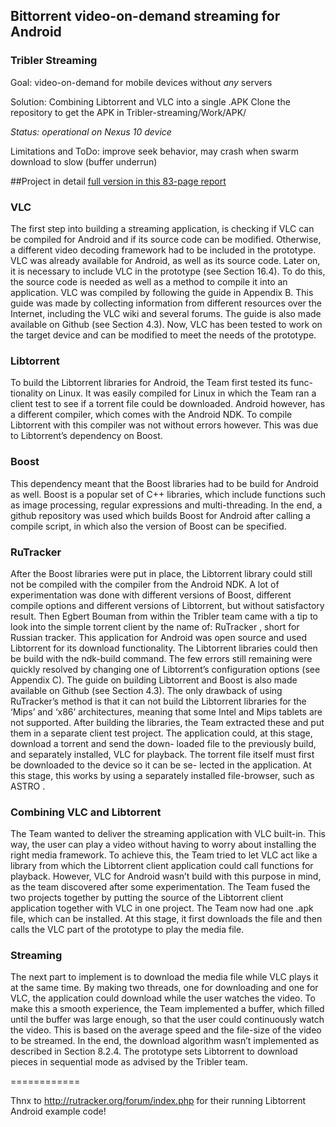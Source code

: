## Bittorrent video-on-demand streaming for Android
### Tribler Streaming

Goal: video-on-demand for mobile devices without _any_ servers

Solution: Combining Libtorrent and VLC into a single .APK
Clone the repository to get the APK in Tribler-streaming/Work/APK/

_Status: operational on Nexus 10 device_

Limitations and ToDo: improve seek behavior, may crash when swarm download to slow (buffer underrun)

##Project in detail
[full version in this 83-page report](https://github.com/javto/Tribler-streaming/blob/master/Reports/Final%20Report/finalreport.main.pdf?raw=true)

### VLC

The first step into building a streaming application, is checking if VLC can
be compiled for Android and if its source code can be modified. Otherwise, a
different video decoding framework had to be included in the prototype. VLC
was already available for Android, as well as its source code. Later on, it is
necessary to include VLC in the prototype (see Section 16.4). To do this, the
source code is needed as well as a method to compile it into an application.
VLC was compiled by following the guide in Appendix B. This guide was made
by collecting information from different resources over the Internet, including
the VLC wiki and several forums. The guide is also made available on Github
(see Section 4.3). Now, VLC has been tested to work on the target device and
can be modified to meet the needs of the prototype.

### Libtorrent

To build the Libtorrent libraries for Android, the Team first tested its func-
tionality on Linux. It was easily compiled for Linux in which the Team ran a
client test to see if a torrent file could be downloaded. Android however, has a
different compiler, which comes with the Android NDK. To compile Libtorrent
with this compiler was not without errors however. This was due to Libtorrent’s
dependency on Boost.

### Boost

This dependency meant that the Boost libraries had to be build for Android as
well. Boost is a popular set of C++ libraries, which include functions such as
image processing, regular expressions and multi-threading. In the end, a github
repository was used which builds Boost for Android after calling a compile
script, in which also the version of Boost can be specified.

### RuTracker

After the Boost libraries were put in place, the Libtorrent library could still not
be compiled with the compiler from the Android NDK. A lot of experimentation
was done with different versions of Boost, different compile options and different
versions of Libtorrent, but without satisfactory result. Then Egbert Bouman
from within the Tribler team came with a tip to look into the simple torrent
client by the name of: RuTracker , short for Russian tracker. This application
for Android was open source and used Libtorrent for its download functionality.
The Libtorrent libraries could then be build with the ndk-build command. The
few errors still remaining were quickly resolved by changing one of Libtorrent’s
configuration options (see Appendix C). The guide on building Libtorrent and
Boost is also made available on Github (see Section 4.3). The only drawback
of using RuTracker’s method is that it can not build the Libtorrent libraries for
the ‘Mips’ and ‘x86’ architectures, meaning that some Intel and Mips tablets
are not supported.
After building the libraries, the Team extracted these and put them in a separate
client test project.
The application could, at this stage, download a torrent and send the down-
loaded file to the previously build, and separately installed, VLC for playback.
The torrent file itself must first be downloaded to the device so it can be se-
lected in the application. At this stage, this works by using a separately installed
file-browser, such as ASTRO .


### Combining VLC and Libtorrent

The Team wanted to deliver the streaming application with VLC built-in. This
way, the user can play a video without having to worry about installing the right
media framework. To achieve this, the Team tried to let VLC act like a library
from which the Libtorrent client application could call functions for playback.
However, VLC for Android wasn’t build with this purpose in mind, as the
team discovered after some experimentation. The Team fused the two projects
together by putting the source of the Libtorrent client application together with
VLC in one project. The Team now had one .apk file, which can be installed.
At this stage, it first downloads the file and then calls the VLC part of the
prototype to play the media file.

### Streaming

The next part to implement is to download the media file while VLC plays it at
the same time. By making two threads, one for downloading and one for VLC,
the application could download while the user watches the video. To make this a
smooth experience, the Team implemented a buffer, which filled until the buffer
was large enough, so that the user could continuously watch the video. This is
based on the average speed and the file-size of the video to be streamed. In the
end, the download algorithm wasn’t implemented as described in Section 8.2.4.
The prototype sets Libtorrent to download pieces in sequential mode as advised
by the Tribler team.

============

Thnx to http://rutracker.org/forum/index.php for their running Libtorrent Android example code!

